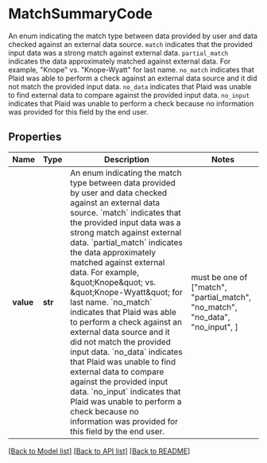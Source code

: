 # MatchSummaryCode

An enum indicating the match type between data provided by user and data checked against an external data source.   `match` indicates that the provided input data was a strong match against external data.  `partial_match` indicates the data approximately matched against external data. For example, \"Knope\" vs. \"Knope-Wyatt\" for last name.  `no_match` indicates that Plaid was able to perform a check against an external data source and it did not match the provided input data.  `no_data` indicates that Plaid was unable to find external data to compare against the provided input data.  `no_input` indicates that Plaid was unable to perform a check because no information was provided for this field by the end user.

## Properties
Name | Type | Description | Notes
------------ | ------------- | ------------- | -------------
**value** | **str** | An enum indicating the match type between data provided by user and data checked against an external data source.   &#x60;match&#x60; indicates that the provided input data was a strong match against external data.  &#x60;partial_match&#x60; indicates the data approximately matched against external data. For example, \&quot;Knope\&quot; vs. \&quot;Knope-Wyatt\&quot; for last name.  &#x60;no_match&#x60; indicates that Plaid was able to perform a check against an external data source and it did not match the provided input data.  &#x60;no_data&#x60; indicates that Plaid was unable to find external data to compare against the provided input data.  &#x60;no_input&#x60; indicates that Plaid was unable to perform a check because no information was provided for this field by the end user. |  must be one of ["match", "partial_match", "no_match", "no_data", "no_input", ]

[[Back to Model list]](../README.md#documentation-for-models) [[Back to API list]](../README.md#documentation-for-api-endpoints) [[Back to README]](../README.md)


